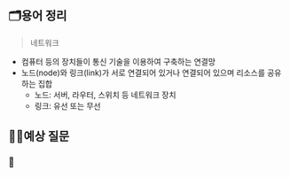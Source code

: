 ## 🗂️용어 정리

> 네트워크

- 컴퓨터 등의 장치들이 통신 기술을 이용하여 구축하는 연결망
- 노드(node)와 링크(link)가 서로 연결되어 있거나 연결되어 있으며 리소스를 공유하는 집합
  - 노드: 서버, 라우터, 스위치 등 네트워크 장치
  - 링크: 유선 또는 무선

## 🙋‍♀️예상 질문

### 🤔
